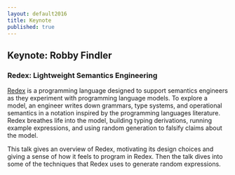 ```yaml
---
layout: default2016
title: Keynote
published: true
---
```


## Keynote: Robby Findler

### Redex: Lightweight Semantics Engineering

[Redex](https://redex.racket-lang.org/) is a programming language designed to support semantics engineers as they experiment with programming language models. To explore a model, an engineer writes down grammars, type systems, and operational semantics in a notation inspired by the programming languages literature. Redex breathes life into the model, building typing derivations, running example expressions, and using random generation to falsify claims about the model.

This talk gives an overview of Redex, motivating its design choices and giving a sense of how it feels to program in Redex. Then the talk dives into some of the techniques that Redex uses to generate random expressions.

